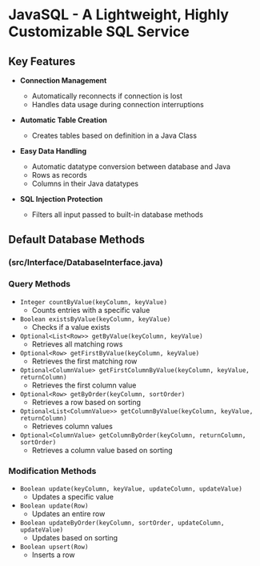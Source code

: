 # JavaSQL - A Lightweight, Highly Customizable SQL Service

## Key Features

- **Connection Management**
  - Automatically reconnects if connection is lost
  - Handles data usage during connection interruptions

- **Automatic Table Creation**
  - Creates tables based on definition in a Java Class
    
- **Easy Data Handling**
  - Automatic datatype conversion between database and Java
  - Rows as records
  - Columns in their Java datatypes

- **SQL Injection Protection**
  - Filters all input passed to built-in database methods

## Default Database Methods
### (src/Interface/DatabaseInterface.java)

### Query Methods
- `Integer countByValue(keyColumn, keyValue)`
  - Counts entries with a specific value
- `Boolean existsByValue(keyColumn, keyValue)`
  - Checks if a value exists
- `Optional<List<Row>> getByValue(keyColumn, keyValue)`
  - Retrieves all matching rows
- `Optional<Row> getFirstByValue(keyColumn, keyValue)`
  - Retrieves the first matching row
- `Optional<ColumnValue> getFirstColumnByValue(keyColumn, keyValue, returnColumn)`
  - Retrieves the first column value
- `Optional<Row> getByOrder(keyColumn, sortOrder)`
  - Retrieves a row based on sorting
- `Optional<List<ColumnValue>> getColumnByValue(keyColumn, keyValue, returnColumn)`
  - Retrieves column values
- `Optional<ColumnValue> getColumnByOrder(keyColumn, returnColumn, sortOrder)`
  - Retrieves a column value based on sorting

### Modification Methods
- `Boolean update(keyColumn, keyValue, updateColumn, updateValue)`
  - Updates a specific value
- `Boolean update(Row)`
  - Updates an entire row
- `Boolean updateByOrder(keyColumn, sortOrder, updateColumn, updateValue)`
  - Updates based on sorting
- `Boolean upsert(Row)`
  - Inserts a row
